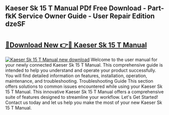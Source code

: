 ## Kaeser Sk 15 T Manual PDf Free Download - Part-fkK Service Owner Guide - User Repair Edition dzeSF

# <h2><a href="http://bc77051.oget.top/?id=Kaeser+Sk+15+T+Manual">🔗Download New 👉🔴 Kaeser Sk 15 T Manual</a></h2>

[![Kaeser Sk 15 T Manual new download](https://i.imgur.com/5g1atiW.png)](http://bc77051.oget.top/?id=Kaeser+Sk+15+T+Manual)
Welcome to the user manual for your newly connected Kaeser Sk 15 T Manual. This comprehensive guide is intended to help you understand and operate your product successfully. You will find detailed information on features, installation, operation, maintenance, and troubleshooting. Troubleshooting Guide This section offers solutions to common issues encountered while using your Kaeser Sk 15 T Manual. This innovative Kaeser Sk 15 T Manual offers a comprehensive suite of features designed to streamline your workflow. Let's Get Started! Contact us today and let us help you make the most of your new Kaeser Sk 15 T Manual.
